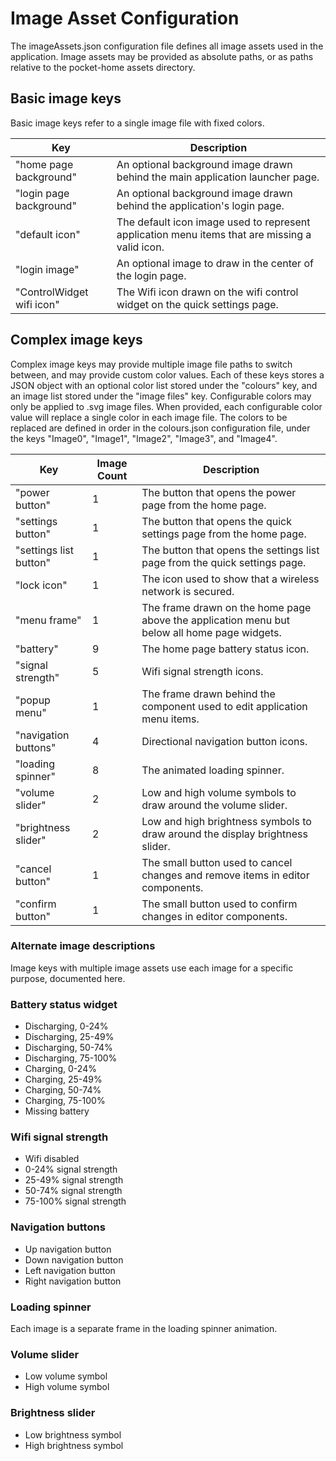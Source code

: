 # Image Asset Configuration
The imageAssets.json configuration file defines all image assets used in the application. Image assets may be provided as absolute paths, or as paths relative to the pocket-home assets directory.

## Basic image keys
Basic image keys refer to a single image file with fixed colors.

Key                       | Description
------------------------- | ---
"home page background"    | An optional background image drawn behind the main application launcher page.
"login page background"   | An optional background image drawn behind the application's login page.
"default icon"            | The default icon image used to represent application menu items that are missing a valid icon.
"login image"             | An optional image to draw in the center of the login page.
"ControlWidget wifi icon" | The Wifi icon drawn on the wifi control widget on the quick settings page.

## Complex image keys
Complex image keys may provide multiple image file paths to switch between, and may provide custom color values. Each of these keys stores a JSON object with an optional color list stored under the "colours" key, and an image list stored under the "image files" key. Configurable colors may only be applied to .svg image files. When provided, each configurable color value will replace a single color in each image file. The colors to be replaced are defined in order in the colours.json configuration file, under the keys "Image0", "Image1", "Image2", "Image3", and "Image4".

Key                    | Image Count | Description
---------------------- | ----------- | ---
"power button"         | 1           | The button that opens the power page from the home page.
"settings button"      | 1           | The button that opens the quick settings page from the home page.
"settings list button" | 1           | The button that opens the settings list page from the quick settings page.
"lock icon"            | 1           | The icon used to show that a wireless network is secured.
"menu frame"           | 1           | The frame drawn on the home page above the application menu but below all home page widgets.
"battery"              | 9           | The home page battery status icon.
"signal strength"      | 5           | Wifi signal strength icons.
"popup menu"           | 1           | The frame drawn behind the component used to edit application menu items.
"navigation buttons"   | 4           | Directional navigation button icons.
"loading spinner"      | 8           | The animated loading spinner.
"volume slider"        | 2           | Low and high volume symbols to draw around the volume slider.
"brightness slider"    | 2           | Low and high brightness symbols to draw around the display brightness slider.
"cancel button"        | 1           | The small button used to cancel changes and remove items in editor components.
"confirm button"       | 1           | The small button used to confirm changes in editor components.

### Alternate image descriptions
Image keys with multiple image assets use each image for a specific purpose, documented here.

### Battery status widget

- Discharging, 0-24%
- Discharging, 25-49%
- Discharging, 50-74%
- Discharging, 75-100%
- Charging, 0-24%
- Charging, 25-49%
- Charging, 50-74%
- Charging, 75-100%
- Missing battery

### Wifi signal strength

- Wifi disabled
- 0-24% signal strength
- 25-49% signal strength
- 50-74% signal strength
- 75-100% signal strength

### Navigation buttons

- Up navigation button
- Down navigation button
- Left navigation button
- Right navigation button

### Loading spinner
Each image is a separate frame in the loading spinner animation.

### Volume slider

- Low volume symbol
- High volume symbol

### Brightness slider

- Low brightness symbol
- High brightness symbol
